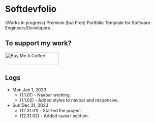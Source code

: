 # Softdevfolio

(Works in progress) Premium (but Free) Portfolio Template for Software Engineers/Developers.



## To support my work?

<a href="https://www.buymeacoffee.com/sithukhant" target="_blank"><img src="https://cdn.buymeacoffee.com/buttons/default-orange.png" alt="Buy Me A Coffee" height="41" width="174"></a>


## Logs

* Mon Jan 1, 2023
    * (1.1.01) - Navbar working.
    * (1.1.02) - Added styles to navbar and responsive.
* Sun Dec 31, 2023
    * (12.31.01) - Started the project.
    * (12.31.02) - Added `navbar` section.
